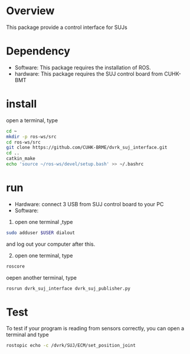 # Overview
This package provide a control interface for SUJs 

# Dependency
- Software: This package requires the installation of ROS.
- hardware: This package requires the SUJ control board from CUHK-BMT
# install
open a terminal, type
```sh
cd ~
mkdir -p ros-ws/src
cd ros-ws/src
git clone https://github.com/CUHK-BRME/dvrk_suj_interface.git
cd ..
catkin_make
echo 'source ~/ros-ws/devel/setup.bash' >> ~/.bashrc 
```

# run 
- Hardware: connect 3 USB from SUJ control board to your PC
- Software:

1. open one terminal ,type
```sh
sudo adduser $USER dialout
```
and log out your computer after this.




2. open one terminal, type
```sh
roscore
```
oepen another terminal, type
```sh
rosrun dvrk_suj_interface dvrk_suj_publisher.py
```


# Test
To test if your program is reading from sensors correctly, you can open a terminal and type
```sh
rostopic echo -c /dvrk/SUJ/ECM/set_position_joint
```

